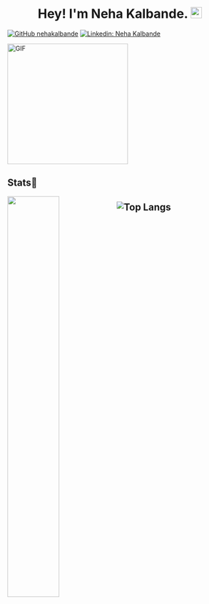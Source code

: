 <h1 align='center'> Hey! I'm Neha Kalbande. <img src="https://media.giphy.com/media/hvRJCLFzcasrR4ia7z/giphy.gif" width="25px"> </h1>

[![GitHub nehakalbande](https://img.shields.io/github/followers/nehakalbande?label=follow&style=social)](https://github.com/nehakalbande)
[![Linkedin: Neha Kalbande](https://img.shields.io/badge/-Neha%20Kalbande-blue?style=flat-square&logo=Linkedin&logoColor=white&link=https://www.linkedin.com/in/neha-kalbande-314ab71a7/)](https://www.linkedin.com/in/neha-kalbande-314ab71a7/)


<!-- ![](https://camo.githubusercontent.com/5ff9182d12e799168a3bb67b88df7388ae08ede3/68747470733a2f2f6d69726f2e6d656469756d2e636f6d2f6d61782f3837352f312a7164415731546a434e353768316c6275757a766368672e676966 "Link to gif")
-->

<img align="center" height="270px" alt="GIF" src="https://camo.githubusercontent.com/5ff9182d12e799168a3bb67b88df7388ae08ede3/68747470733a2f2f6d69726f2e6d656469756d2e636f6d2f6d61782f3837352f312a7164415731546a434e353768316c6275757a766368672e676966" />



## Stats📶
<!-- [![Neha's GitHub Stats](https://github-readme-stats.vercel.app/api?username=nehakalbande&hide=issues&count_private=true&show_icons=true&theme=calm)](https://github.com/nehakalbande/github-readme-stats) -->
<img align="left" width="48%" src='https://github-readme-stats.vercel.app/api?username=nehakalbande&show_icons=true&theme=radical&count_private=true'/>
<!-- <img align="center" width="48%" src="https://github-readme-streak-stats.herokuapp.com?user=nehakalbande&count_private=true&theme=radical" alt="nehakalbande"/> -->
<!-- ![Ṇeha's github activity graph](https://activity-graph.herokuapp.com/graph?username=nehakalbande&theme=dracula) -->


 
 ![Top Langs](https://github-readme-stats.vercel.app/api/top-langs/?username=nehakalbande&theme=dark&layout=compact&align=center&width=48%)
---
<!--
**nehakalbande/nehakalbande** is a ✨ _special_ ✨ repository because its `README.md` (this file) appears on your GitHub profile.

Here are some ideas to get you started:

- 🔭 I’m currently working on ...
- 🌱 I’m currently learning ...
- 👯 I’m looking to collaborate on ...
- 🤔 I’m looking for help with ...
- 💬 Ask me about ...
- 📫 How to reach me: ...
- 😄 Pronouns: ...
- ⚡ Fun fact: ...
-->
